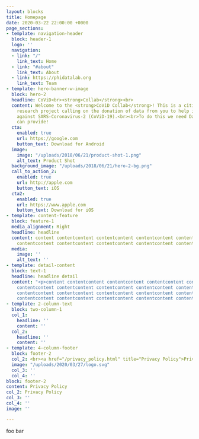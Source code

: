 ```yaml
---
layout: blocks
title: Homepage
date: 2020-03-22 22:00:00 +0000
page_sections:
- template: navigation-header
  block: header-1
  logo: ''
  navigation:
  - link: "/"
    link_text: Home
  - link: "#about"
    link_text: About
  - link: https://phidatalab.org
    link_text: Team
- template: hero-banner-w-image
  block: hero-2
  headline: CoViD<br><strong>Collab</strong><br>
  content: Welcome to the <strong>CoViD Collab</strong>! This is a citizen science
    research project calling on the donation of data from you to help in the fight
    against SARS-Coronavirus-2 (CoViD-19).<br><br>To do this we need Data only you
    can provide!
  cta:
    enabled: true
    url: https://google.com
    button_text: Download for Android
  image:
    image: "/uploads/2018/06/21/product-shot-1.png"
    alt_text: Product Shot
  background_image: "/uploads/2018/06/21/hero-2-bg.png"
  call_to_action_2:
    enabled: true
    url: http://apple.com
    button_text: iOS
  cta2:
    enabled: true
    url: https://www.apple.com
    button_text: Download for iOS
- template: content-feature
  block: feature-1
  media_alignment: Right
  headline: headline
  content: content contentcontent contentcontent contentcontent contentcontent contentcontent
    contentcontent contentcontent contentcontent contentcontent contentcontent content
  media:
    image: ''
    alt_text: ''
- template: detail-content
  block: text-1
  headline: headline detail
  content: "<p>content contentcontent contentcontent contentcontent contentcontent
    contentcontent contentcontent contentcontent contentcontent contentcontent contentcontent
    contentcontent contentcontent contentcontent contentcontent contentcontent contentcontent
    contentcontent contentcontent contentcontent contentcontent contentcontent content</p>"
- template: 2-column-text
  block: two-column-1
  col_1:
    headline: ''
    content: ''
  col_2:
    headline: ''
    content: ''
- template: 4-column-footer
  block: footer-2
  col_2: <br><a href="/privacy_policy.html" title="Privacy Policy">Privacy Policy</a>
  image: "/uploads/2020/03/27/logo.svg"
  col_3: ''
  col_4: ''
block: footer-2
content: Privacy Policy
col_2: Privacy Policy
col_3: ''
col_4: ''
image: ''

---
```

foo bar